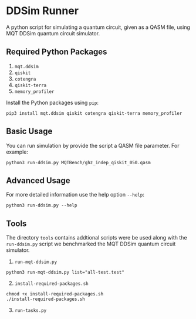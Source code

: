 # DDSim Runner

A python script for simulating a quantum circuit, given as a QASM file, using MQT DDSim quantum circuit simulator.

## Required Python Packages 
1. `mqt.ddsim`
2. `qiskit`
3. `cotengra`
4. `qiskit-terra`
5. `memory_profiler`

Install the Python packages using `pip`:

    pip3 install mqt.ddsim qiskit cotengra qiskit-terra memory_profiler

## Basic Usage

You can run simulation by provide the script a QASM file parameter. For example:

```
python3 run-ddsim.py MQTBench/ghz_indep_qiskit_050.qasm 
```

## Advanced Usage

For more detailed information use the help option `--help`:

```
python3 run-ddsim.py --help
```

## Tools

The directory `tools` contains addtional scripts were be used along with the `run-ddsim.py` script we benchmarked the MQT DDSim quantum circuit simulator.

1. `run-mqt-ddsim.py`

```
python3 run-mqt-ddsim.py list="all-test.test"
```

2. `install-required-packages.sh`

```
chmod +x install-required-packages.sh
./install-required-packages.sh
```

3. `run-tasks.py` 
